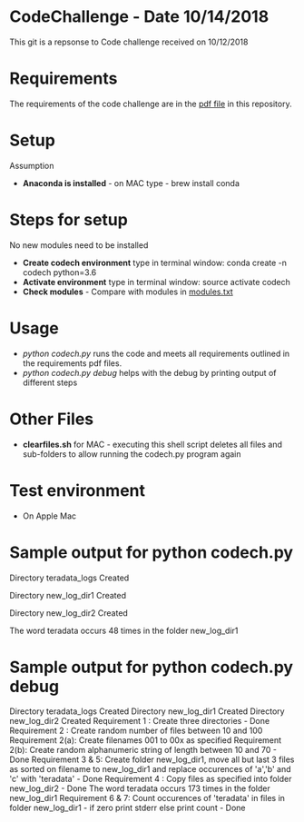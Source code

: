 # CodeChallenge - Date 10/14/2018
This git is a repsonse to Code challenge received on 10/12/2018

# Requirements
The requirements of the code challenge are in the [pdf file](https://github.com/Ever-Flows/CodeChallenge/blob/master/Automation%20Code%20Challenge%20ver%205%5B2%5D.pdf) in this repository. 

# Setup
Assumption 
* **Anaconda is installed** - on MAC type - brew install conda

# Steps for setup
No new modules need to be installed
* **Create codech environment** type in terminal window: conda create -n codech python=3.6
* **Activate environment** type in terminal window: source activate codech
* **Check modules** - Compare with modules in [modules.txt](https://github.com/Ever-Flows/CodeChallenge/blob/master/modules.txt)

# Usage
* *python codech.py* runs the code and meets all requirements outlined in the requirements pdf files.
* *python codech.py debug* helps with the debug by printing output of different steps

# Other Files
* **clearfiles.sh** for MAC - executing this shell script deletes all files and sub-folders to allow running the codech.py program again

# Test environment
* On Apple Mac

# Sample output for python codech.py
Directory  teradata_logs  Created

Directory  new_log_dir1  Created 

Directory  new_log_dir2  Created 

The word teradata occurs 48 times in the folder new_log_dir1

# Sample output for python codech.py debug
Directory  teradata_logs  Created 
Directory  new_log_dir1  Created 
Directory  new_log_dir2  Created 
Requirement 1    : Create three directories - Done
Requirement 2    : Create random number of files between 10 and 100 
      Requirement 2(a): Create filenames 001 to 00x as specified 
      Requirement 2(b): Create random alphanumeric string of length between 10 and 70
      - Done
Requirement 3 & 5: Create folder new_log_dir1,
     move all but last 3 files as sorted on filename to new_log_dir1
     and replace occurences of 'a','b' and 'c' with 'teradata' 
     - Done
Requirement 4    : Copy files as specified into folder new_log_dir2 - Done
The word teradata occurs 173 times in the folder new_log_dir1
Requirement 6 & 7: Count occurences of 'teradata' in files in folder
       new_log_dir1 - if zero print stderr else print count - Done








